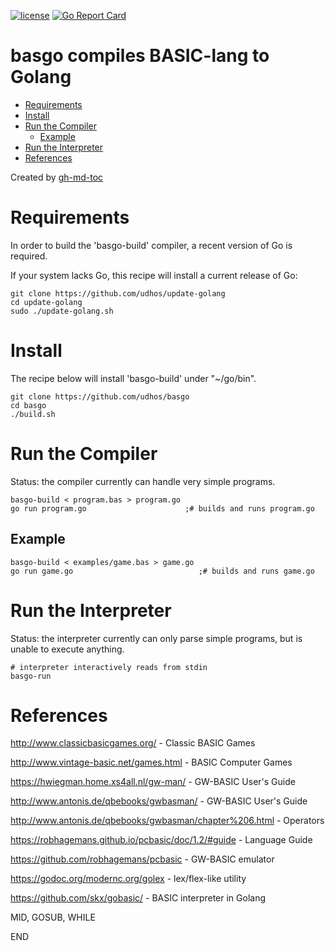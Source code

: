 [![license](http://img.shields.io/badge/license-MIT-blue.svg)](https://github.com/udhos/basgo/blob/master/LICENSE)
[![Go Report Card](https://goreportcard.com/badge/github.com/udhos/basgo)](https://goreportcard.com/report/github.com/udhos/basgo)

# basgo compiles BASIC-lang to Golang

* [Requirements](#requirements)
* [Install](#install)
* [Run the Compiler](#run-the-compiler)
  * [Example](#example)
* [Run the Interpreter](#run-the-interpreter)
* [References](#references)

Created by [gh-md-toc](https://github.com/ekalinin/github-markdown-toc.go)

# Requirements

In order to build the 'basgo-build' compiler, a recent version of Go is required.

If your system lacks Go, this recipe will install a current release of Go:

    git clone https://github.com/udhos/update-golang
    cd update-golang
    sudo ./update-golang.sh

# Install

The recipe below will install 'basgo-build' under "~/go/bin".

    git clone https://github.com/udhos/basgo
    cd basgo
    ./build.sh

# Run the Compiler

Status: the compiler currently can handle very simple programs.

    basgo-build < program.bas > program.go
    go run program.go                      ;# builds and runs program.go

## Example

    basgo-build < examples/game.bas > game.go
    go run game.go                            ;# builds and runs game.go

# Run the Interpreter

Status: the interpreter currently can only parse simple programs, but is unable to execute anything.

    # interpreter interactively reads from stdin
    basgo-run

# References

http://www.classicbasicgames.org/ - Classic BASIC Games

http://www.vintage-basic.net/games.html - BASIC Computer Games

https://hwiegman.home.xs4all.nl/gw-man/ - GW-BASIC User's Guide

http://www.antonis.de/qbebooks/gwbasman/ - GW-BASIC User's Guide

http://www.antonis.de/qbebooks/gwbasman/chapter%206.html - Operators

https://robhagemans.github.io/pcbasic/doc/1.2/#guide - Language Guide

https://github.com/robhagemans/pcbasic - GW-BASIC emulator

https://godoc.org/modernc.org/golex - lex/flex-like utility

https://github.com/skx/gobasic/ - BASIC interpreter in Golang

MID, GOSUB, WHILE

END
